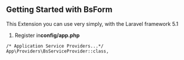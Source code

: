 Getting Started with BsForm
---------------------------

This Extension you can use very simply, with the Laravel framework 5.1

1. Register in<strong>config/app.php</strong>

<code>/* Application Service Providers...*/ 
App\Providers\BsServiceProvider::class,
</code>
